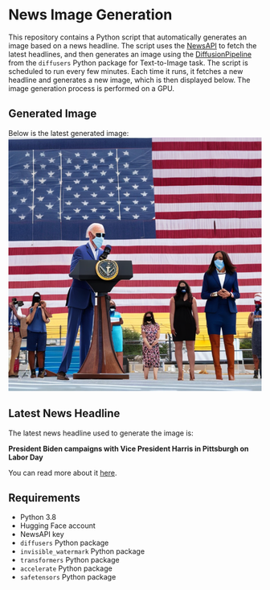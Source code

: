# News Image Generation
This repository contains a Python script that automatically generates an image based on a news headline. The script uses the [NewsAPI](https://newsapi.org/) to fetch the latest headlines, and then generates an image using the [DiffusionPipeline](https://github.com/huggingface/diffusers) from the `diffusers` Python package for Text-to-Image task.
The script is scheduled to run every few minutes. Each time it runs, it fetches a new headline and generates a new image, which is then displayed below. The image generation process is performed on a GPU.

## Generated Image
Below is the latest generated image:
![Generated Image](image.png)

## Latest News Headline
The latest news headline used to generate the image is:

**President Biden campaigns with Vice President Harris in Pittsburgh on Labor Day**

You can read more about it [here](https://news.google.com/rss/articles/CBMijgFBVV95cUxNWmF1WVRWQTJPV2xnbjh0MVNqX1o5SzliekVGV21RM2F3bzlmM0E2UmdITkdYSlRGeEJPcHV3Z3VlVlVycHBxMW1ObXFvRXBBN2M2RHFXeFZZNHBfN0NuNU9BV1l5ckp1dU83NmNVSFhDYU5KZDVuVFJIRjZOdjg3X29JUG4tTWFCeko5amR30gGTAUFVX3lxTE5EbnBlTU9aUXdmcC1rRXB6N0tRbjUydnBaLVNPLUdORmYycHFnNkJPWWFBajRBRFJUOWNIVVNKbk1XRHhwRjNNb2RXd0ZiOW92TVM5ZnI5clI1aTJnbnNhQmwxLWJSVl9EdzctaDN5NVlzNTZ6dHR4cnd3SE1PMk92M2Z3RTNRaWFXSGdfbXdSOFFXWQ?oc=5).

## Requirements
- Python 3.8
- Hugging Face account
- NewsAPI key
- `diffusers` Python package
- `invisible_watermark` Python package
- `transformers` Python package
- `accelerate` Python package
- `safetensors` Python package
